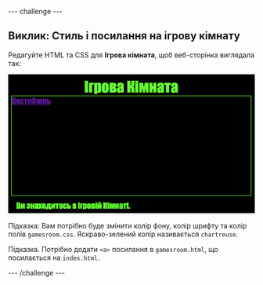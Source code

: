 --- challenge ---

## Виклик: Стиль і посилання на ігрову кімнату

Редагуйте HTML та CSS для **Ігрова кімната**, щоб веб-сторінка виглядала так:

![скріншот](images/rooms-games-challenge.png)

Підказка: Вам потрібно буде змінити колір фону, колір шрифту та колір полів `gamesroom.css`. Яскраво-зелений колір називається `chartreuse`.

Підказка. Потрібно додати `<a>` посилання в `gamesroom.html`, що посилається на `index.html`.

--- /challenge ---